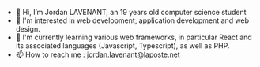 - 👋 Hi, I’m Jordan LAVENANT, an 19 years old computer science student
- 👀 I'm interested in web development, application development and web design.
- 🌱 I'm currently learning various web frameworks, in particular React and its associated languages (Javascript, Typescript), as well as PHP.
- 📫 How to reach me : jordan.lavenant@laposte.net

<!---
jordanlavenant/jordanlavenant is a ✨ special ✨ repository because its `README.md` (this file) appears on your GitHub profile.
You can click the Preview link to take a look at your changes.
--->
